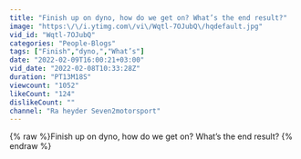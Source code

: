 ```yaml
---
title: "Finish up on dyno, how do we get on? What’s the end result?"
image: "https:\/\/i.ytimg.com\/vi\/Wqtl-7OJubQ\/hqdefault.jpg"
vid_id: "Wqtl-7OJubQ"
categories: "People-Blogs"
tags: ["Finish","dyno,","What’s"]
date: "2022-02-09T16:00:21+03:00"
vid_date: "2022-02-08T10:33:28Z"
duration: "PT13M18S"
viewcount: "1052"
likeCount: "124"
dislikeCount: ""
channel: "Ra heyder Seven2motorsport"
---
```

{% raw %}Finish up on dyno, how do we get on? What’s the end result? {% endraw %}
